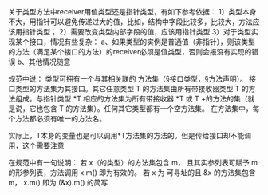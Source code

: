 关于类型方法中receiver用值类型还是指针类型，有如下参考依据：
     1）类型本身不大，用指针可以避免传递过大的值，比如，结构中字段比较多，比较大，方法应该用指针类型；
     2）需要改变类型内部字段的值，应该用指针类型
     3）对于类型实现某个接口，情况有些复杂：
          a、如果类型的实例是普通值（非指针），则该类型的方法（满足某个接口的方法）的receiver必须是值类型，否则会报没有实现的错误
          b、其他情况随意

规范中说：
类型可拥有一个与其相关联的 方法集（§接口类型，§方法声明）。 接口类型的方法集为其接口。其它任意类型 T 的方法集由所有带接收器类型 T 的方法组成。与指针类型 *T 相应的方法集为所有带接收器 *T 或 T +的方法的集（就是说，它也包含 T 的方法集）。任何其它类型都有一个空方法集。 在方法集中，每个方法都必须有唯一的方法名。

实际上，T本身的变量也是可以调用*T方法集的方法的。但是传给接口却不能调用，这个需要注意

在规范中有一句说明：
若 x（的类型）的方法集包含 m， 且其实参列表可赋予 m 的形参列表，方法调用 x.m() 即为有效的。 若 x 为 可寻址的且 &x 的方法集包含 m， x.m() 即为 (&x).m() 的简写